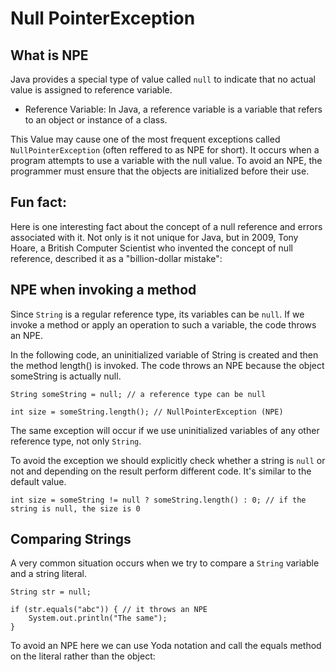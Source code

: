 # Null PointerException

## What is NPE
Java provides a special type of value called `null` to indicate that no actual value is assigned to reference variable.

- Reference Variable: In Java, a reference variable is a variable that refers to an object or instance of a class.

This Value may cause one of the most frequent exceptions called `NullPointerException` (often reffered to as NPE for short).
It occurs when a program attempts to use a variable with the null value. To avoid an NPE, the programmer must ensure that the objects are initialized before their use.

## Fun fact:
Here is one interesting fact about the concept of a null reference and errors associated with it. Not only is it not unique for Java, but in 2009, Tony Hoare, a British Computer Scientist who invented the concept of null reference, described it as a "billion-dollar mistake":


## NPE when invoking a method
Since `String` is a regular reference type, its variables can be `null`. If we invoke a method or apply an operation to such a variable, the code throws an NPE.

In the following code, an uninitialized variable of String is created and then the method length() is invoked. The code throws an NPE because the object someString is actually null.


```
String someString = null; // a reference type can be null

int size = someString.length(); // NullPointerException (NPE)
```

The same exception will occur if we use uninitialized variables of any other reference type, not only `String`.



To avoid the exception we should explicitly check whether a string is `null` or not and depending on the result perform different code. It's similar to the default value.

```
int size = someString != null ? someString.length() : 0; // if the string is null, the size is 0
```


## Comparing Strings
A very common situation occurs when we try to compare a `String` variable and a string literal.

```
String str = null;

if (str.equals("abc")) { // it throws an NPE
    System.out.println("The same");
}
```

To avoid an NPE here we can use Yoda notation and call the equals method on the literal rather than the object:

